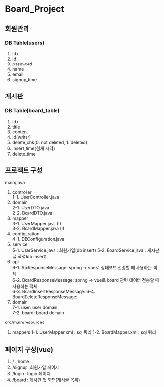 # Board_Project

## 회원관리
### DB Table(users)
1. idx
2. id
3. password
4. name
5. email
6. signup_time

 

## 게시판
### DB Table(board_table)
1. idx
2. title
3. content
4. id(writer)
5. delete_chk(0: not deleted, 1: deleted)
6. insert_time(현재 시각)
7. delete_time

## 프로젝트 구성
main/java <br/>

1. controller <br/>
1-1. UserController.java <br/>
2. domain <br/>
2-1. UserDTO.java  <br/>
2-2. BoardDTO.java <br/>
3. mapper <br/>
3-1. UserMapper.java (I) <br/>
3-2. BoardMapper.java (I) <br/>
4. configuration <br/>
4-1. DBConfiguration.java <br/>
5. service <br/>
5-1. UserService.java : 회원가입(db insert)
5-2. BoardService.java : 게시판 글 작성(db insert)
6. api <br/>
6-1. ApiResponseMessage: spring -> vue로 상태코드 전송할 때 사용하는 객체 <br/>
6-2. BoardResponseMessage: spring -> vue로 board 관련 데이터 전송할 때 사용하는 객체 <br/>
6-3. BoardInsertResponseMessage:
6-4. BoardDeleteResponseMessage:
7. domain <br/>
7-1. user: user domain <br/>
7-2. board: board domain <br/>

src/main/resources  <br/>
1. mappers
1-1. UserMapper.xml : sql 쿼리
1-2. BoardMapper.xml : sql 쿼리


## 페이지 구성(vue)
1. / : home
2. /signup: 회원가입 페이지
3. /login : login 페이지
4. /board : 게시판 첫 화면(게시글 목록)
